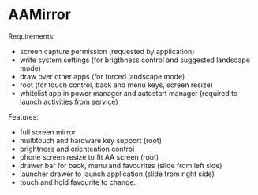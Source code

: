 # AAMirror

Requirements:
- screen capture permission (requested by application)
- write system settings (for brigthness control and suggested landscape mode)
- draw over other apps (for forced landscape mode)
- root (for touch control, back and menu keys, screen resize)
- whitelist app in power manager and autostart manager (required to launch activities from service)

Features:
- full screen mirror
- multitouch and hardware key support (root)
- brightness and orienteation control
- phone screen resize to fit AA screen (root)
- drawer bar for back, menu and favourites (slide from left side)
- launcher drawer to launch application (slide from right side)
- touch and hold favourite to change.
